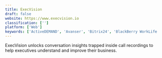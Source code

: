 ```yaml
---
title: ExecVision
draft: false 
website: https://www.execvision.io
classification: ['']
platform: ['Web']
keywords: ['ActiveDEMAND', 'Avanser', 'Bitrix24', 'BlackBerry WorkLife', 'Call Tracker', 'CallRail', 'Calltracks', 'Chorus', 'DialogTech', 'Infinity Cloud', 'Invoca', 'Kixie', 'LearnCore', 'Marchex', 'NICE inContact', 'Outreach', 'PhoneBurner', 'Ruler Analytics', 'Talkdesk', 'VoIPstudio', 'lesson.ly', 'matelso Call Tracking']
---
```

ExecVision unlocks conversation insights trapped inside call recordings to help executives understand and improve their business.